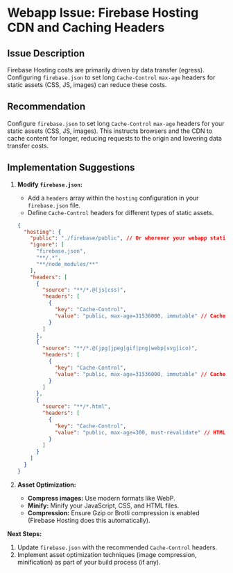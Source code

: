 # Webapp Issue: Firebase Hosting CDN and Caching Headers

## Issue Description

Firebase Hosting costs are primarily driven by data transfer (egress). Configuring `firebase.json` to set long `Cache-Control` `max-age` headers for static assets (CSS, JS, images) can reduce these costs.

## Recommendation

Configure `firebase.json` to set long `Cache-Control` `max-age` headers for your static assets (CSS, JS, images). This instructs browsers and the CDN to cache content for longer, reducing requests to the origin and lowering data transfer costs.

## Implementation Suggestions

1.  **Modify `firebase.json`:**
    *   Add a `headers` array within the `hosting` configuration in your `firebase.json` file.
    *   Define `Cache-Control` headers for different types of static assets.

    ```json
    {
      "hosting": {
        "public": "./firebase/public", // Or wherever your webapp static files are served from
        "ignore": [
          "firebase.json",
          "**/.*",
          "**/node_modules/**"
        ],
        "headers": [
          {
            "source": "**/*.@(js|css)",
            "headers": [
              {
                "key": "Cache-Control",
                "value": "public, max-age=31536000, immutable" // Cache for 1 year
              }
            ]
          },
          {
            "source": "**/*.@(jpg|jpeg|gif|png|webp|svg|ico)",
            "headers": [
              {
                "key": "Cache-Control",
                "value": "public, max-age=31536000, immutable" // Cache for 1 year
              }
            ]
          },
          {
            "source": "**/*.html",
            "headers": [
              {
                "key": "Cache-Control",
                "value": "public, max-age=300, must-revalidate" // HTML can change more often, revalidate after 5 mins
              }
            ]
          }
        ]
      }
    }
    ```

2.  **Asset Optimization:**
    *   **Compress images:** Use modern formats like WebP.
    *   **Minify:** Minify your JavaScript, CSS, and HTML files.
    *   **Compression:** Ensure Gzip or Brotli compression is enabled (Firebase Hosting does this automatically).

**Next Steps:**
1.  Update `firebase.json` with the recommended `Cache-Control` headers.
2.  Implement asset optimization techniques (image compression, minification) as part of your build process (if any).

